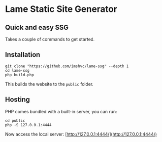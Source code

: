 # Lame Static Site Generator

## Quick and easy SSG

Takes a couple of commands to get started.

## Installation

```shell
git clone "https://github.com/imshvc/lame-ssg" --depth 1
cd lame-ssg
php build.php
```

This builds the website to the `public` folder.

## Hosting

PHP comes bundled with a built-in server, you can run:

```shell
cd public
php -S 127.0.0.1:4444
```

Now access the local server: [http://127.0.0.1:4444/](http://127.0.0.1:4444/)
